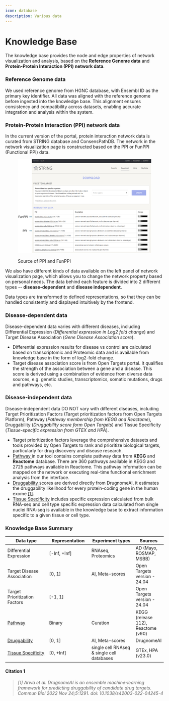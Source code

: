 ```yaml
---
icon: database
description: Various data
---
```


# Knowledge Base

The knowledge base provides the node and edge properties of network visualization and analysis, based on the **Reference Genome data** and **Protein-Protein Interaction (PPI) network data**.&#x20;

### Reference Genome data

We used reference genome from HGNC database, with Ensembl ID as the primary key identifier. All data was aligned with the reference genome before ingested into the knowledge base. This alignment ensures consistency and compatibility across datasets, enabling accurate integration and analysis within the system.

### **Protein-Protein Interaction (PPI) network data**

In the current version of the portal, protein interaction network data is curated from STRING database and ConsensPathDB. The network in the network visualization page is constructed based on the PPI or FunPPI (Functional PPI) data.

<figure><img src="../.gitbook/assets/1736300984301.png" alt=""><figcaption><p>Source of PPI and FunPPI</p></figcaption></figure>

We also have different kinds of data available on the left panel of network visualization page, which allows you to change the network property based on personal needs. The data behind each feature is divided into 2 different types -- **disease-dependent** and **disease independent**.

Data types are transformed to defined representations, so that they can be handled consistently and displayed intuitively by the frontend.

### Disease-dependent data

Disease-dependent data varies with different diseases, including Differential Expression (_Differential expression in Log2 fold change_) and Target Disease Association (_Gene Disease Association score_).&#x20;

* Differential expression results for disease vs control are calculated based on transcriptomic and Proteomic data and is available from knowledge base in the form of log2-fold change.
* Target disease association score is from Open Targets portal. It qualifies the strength of the association between a gene and a disease. This score is derived using a combination of evidence from diverse data sources, e.g. genetic studies, transcriptomics, somatic mutations, drugs and pathways, etc.

### Disease-independent data

Disease-independent data DO NOT vary with different diseases, including Target Prioritization Factors (Target prioritization factors from Open Targets Platform), Pathway (_Pathway membership from KEGG and Reactome_), Druggability (_Druggability score form Open Targets_) and Tissue Specificity (_Tissue-specific expression from GTEX and HPA_).&#x20;

* Target prioritization factors leverage the comprehensive datasets and tools provided by Open Targets to rank and prioritize biological targets, particularly for drug discovery and disease research.
* [Pathway ](pathways.md)in our tool contains complete pathway data from **KEGG** and **Reactome** database. There are 360 pathways available in KEGG and 2725 pathways available in Reactome. This pathway information can be mapped on the network or executing real-time functional enrichment analysis from the interface.
* [Druggability ](druggability.md)scores are derived directly from DrugnomeAI, it estimates the druggability likelihood for every protein-coding gene in the human exome [\[1\]](./#citation-1).
* [Tissue Specificity](tissue-specificity.md) includes specific expression calculated from bulk RNA-seq and cell type specific expression data calculated from single nuclei RNA-seq is available in the knowledge base to extract information specific to a given tissue or cell type.

### Knowledge Base Summary

<table data-full-width="false"><thead><tr><th width="194">Data type</th><th width="154">Representation</th><th width="228">Experiment types</th><th>Sources</th></tr></thead><tbody><tr><td>Differential Expression</td><td>[-Inf, +Inf]</td><td>RNAseq, Proteomics</td><td>AD (Mayo, ROSMAP, MSBB)</td></tr><tr><td>Target Disease Association</td><td>[0, 1]</td><td>AI, Meta-scores</td><td>Open Targets version - 24.04</td></tr><tr><td>Target Prioritization Factors</td><td>[-1, 1]</td><td></td><td>Open Targets version - 24.04</td></tr><tr><td><a href="pathways.md">Pathway</a></td><td>Binary</td><td>Curation</td><td>KEGG (release 112), Reactome (v90)</td></tr><tr><td><a href="druggability.md">Druggability</a></td><td>[0, 1]</td><td>AI, Meta-scores</td><td>DrugnomeAI</td></tr><tr><td><a href="tissue-specificity.md">Tissue Specificity</a></td><td>[0, +Inf]</td><td>single cell RNAseq &#x26; single cell databases</td><td>GTEx, HPA (v23.0)</td></tr></tbody></table>

#### Citation 1

> _\[1] Arwa et al. DrugnomeAI is an ensemble machine-learning framework for predicting druggability of candidate drug targets. Commun Biol 2022 Nov 24;5:1291. doi: 10.1038/s42003-022-04245-4_

